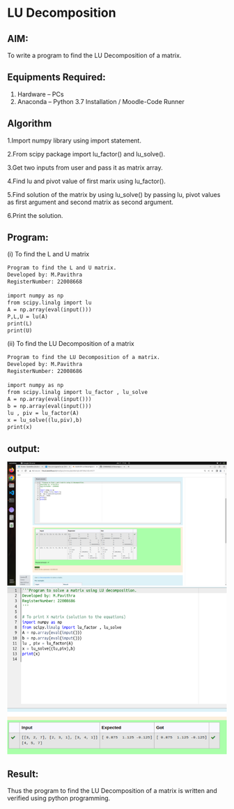 # LU Decomposition 

## AIM:

To write a program to find the LU Decomposition of a matrix.

## Equipments Required:

1. Hardware – PCs
2. Anaconda – Python 3.7 Installation / Moodle-Code Runner

## Algorithm

1.Import numpy library using import statement.

2.From scipy package import lu_factor() and lu_solve().

3.Get two inputs from user and pass it as matrix array.

4.Find lu and pivot value of first marix using lu_factor().

5.Find solution of the matrix by using lu_solve() by passing lu, pivot values as first argument and second matrix as second argument.

6.Print the solution.



## Program:

(i) To find the L and U matrix
```
Program to find the L and U matrix.
Developed by: M.Pavithra
RegisterNumber: 22008668

import numpy as np 
from scipy.linalg import lu
A = np.array(eval(input()))
P,L,U = lu(A)
print(L)
print(U)
```
(ii) To find the LU Decomposition of a matrix
```
Program to find the LU Decomposition of a matrix.
Developed by: M.Pavithra
RegisterNumber: 22008686

import numpy as np
from scipy.linalg import lu_factor , lu_solve
A = np.array(eval(input()))
b = np.array(eval(input()))
lu , piv = lu_factor(A)
x = lu_solve((lu,piv),b)
print(x)
```

## output:

![](./lu1.png)
![](./lu2.png)


## Result:

Thus the program to find the LU Decomposition of a matrix is written and verified using python programming.

